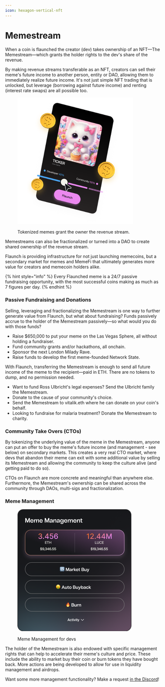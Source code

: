 ```yaml
---
icon: hexagon-vertical-nft
---
```


# Memestream

When a coin is flaunched the creator (dev) takes ownership of an NFT—The Memestream—which grants the holder rights to the dev's share of the revenue.

By making revenue streams transferable as an NFT, creators can sell their meme's future income to another person, entity or DAO, allowing them to immediately realize future income. It's not just simple NFT trading that is unlocked, but leverage (borrowing against future income) and renting (interest rate swaps) are all possible too.

<figure><img src="../.gitbook/assets/image (26).png" alt="" width="375"><figcaption><p>Tokenized memes grant the owner the revenue stream.</p></figcaption></figure>

Memestreams can also be fractionalized or turned into a DAO to create shared ownership of the revenue stream.

Flaunch is providing infrastructure for not just launching memecoins, but a secondary market for memes and MemeFi that ultimately generates more value for creators and memecoin holders alike.

{% hint style="info" %}
Every Flaunched meme is a 24/7 passive fundraising opportunity, with the most successful coins making as much as 7 figures per day.
{% endhint %}

### Passive Fundraising and Donations

Selling, leveraging and fractionalizing the Memestream is one way to further generate value from Flaunch, but what about fundraising? Funds passively accrue to the holder of the Memestream passively—so what would you do with those funds?

* Raise $650,000 to put your meme on the Las Vegas Sphere, all without holding a fundraiser.
* Fund community grants and/or hackathons, all onchain.
* Sponsor the next London Milady Rave.
* Raise funds to develop the first meme-founded Network State.

With Flaunch, transferring the Memestream is enough to send all future income of the meme to the recipient—paid in ETH. There are no tokens to dump, and no permission needed.

* Want to fund Ross Ulbricht's legal expenses? Send the Ulbricht family the Memestream.
* Donate to the cause of your community's choice.
* Send the Memestream to vitalik.eth where he can donate on your coin's behalf.
* Looking to fundraise for malaria treatment? Donate the Memestream to charity.

### Community Take Overs (CTOs)

By tokenizing the underlying value of the meme in the Memestream, anyone can put an offer to buy the meme's future income (and management - see below) on secondary markets. This creates a very real CTO market, where devs that abandon their meme can exit with some additional value by selling its Memestream and allowing the community to keep the culture alive (and getting paid to do so).

CTOs on Flaunch are more concrete and meaningful than anywhere else. Furthermore, the Memestream's ownership can be shared across the community through DAOs, multi-sigs and fractionalization.

### Meme Management

<figure><img src="../.gitbook/assets/image (31).png" alt="" width="370"><figcaption><p>Meme Management for devs</p></figcaption></figure>

The holder of the Memestream is also endowed with specific management rights that can help to accelerate their meme's culture and price. These include the ability to market buy their coin or burn tokens they have bought back. More actions are being developed to allow for use in liquidity management and airdrops.

Want some more management functionality? Make a request [in the Discord](https://discord.gg/flaunch)!
